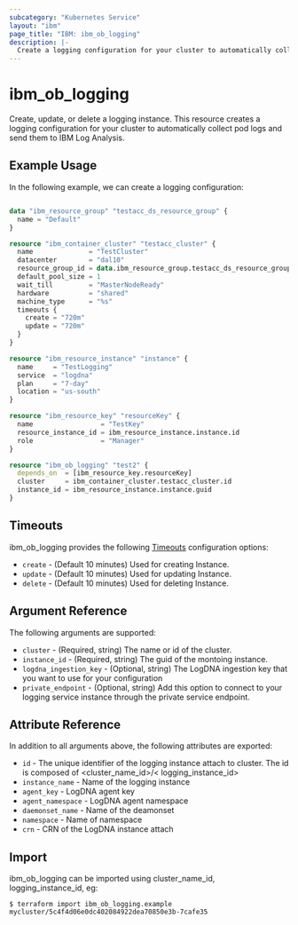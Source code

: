 ```yaml
---
subcategory: "Kubernetes Service"
layout: "ibm"
page_title: "IBM: ibm_ob_logging"
description: |-
  Create a logging configuration for your cluster to automatically collect pod logs and send them to IBM Log Analysis.
---
```


# ibm\_ob_logging


Create, update, or delete a logging instance. This resource creates a logging configuration for your cluster to automatically collect pod logs and send them to IBM Log Analysis.

## Example Usage

In the following example, we can create a logging configuration:

```terraform

data "ibm_resource_group" "testacc_ds_resource_group" {
  name = "Default"
}

resource "ibm_container_cluster" "testacc_cluster" {
  name              = "TestCluster"
  datacenter        = "dal10"
  resource_group_id = data.ibm_resource_group.testacc_ds_resource_group.id
  default_pool_size = 1
  wait_till         = "MasterNodeReady"
  hardware          = "shared"
  machine_type      = "%s"
  timeouts {
    create = "720m"
    update = "720m"
  }
}

resource "ibm_resource_instance" "instance" {
  name     = "TestLogging"
  service  = "logdna"
  plan     = "7-day"
  location = "us-south"
}

resource "ibm_resource_key" "resourceKey" {
  name                 = "TestKey"
  resource_instance_id = ibm_resource_instance.instance.id
  role                 = "Manager"
}

resource "ibm_ob_logging" "test2" {
  depends_on  = [ibm_resource_key.resourceKey]
  cluster     = ibm_container_cluster.testacc_cluster.id
  instance_id = ibm_resource_instance.instance.guid
}

```

## Timeouts

ibm_ob_logging provides the following [Timeouts](https://www.terraform.io/docs/configuration/resources.html#timeouts) configuration options:

* `create` - (Default 10 minutes) Used for creating Instance.
* `update` - (Default 10 minutes) Used for updating Instance.
* `delete` - (Default 10 minutes) Used for deleting Instance.

## Argument Reference

The following arguments are supported:

* `cluster` - (Required, string) The name or id of the cluster. 
* `instance_id` - (Required, string) The guid of the montoing instance.
* `logdna_ingestion_key` - (Optional, string) The LogDNA ingestion key that you want to use for your configuration
* `private_endpoint` - (Optional, string) Add this option to connect to your logging service instance through the private service endpoint.


## Attribute Reference

In addition to all arguments above, the following attributes are exported:

* `id` - The unique identifier of the logging instance attach to cluster. The id is composed of \<cluster_name_id\>/\< logging_instance_id\>
* `instance_name` - Name of the logging instance
* `agent_key` - LogDNA agent key
* `agent_namespace` - LogDNA agent namespace
* `daemonset_name` - Name of the deamonset
* `namespace` - Name of namespace
* `crn` - CRN of the LogDNA instance attach

## Import

ibm_ob_logging can be imported using cluster_name_id, logging_instance_id, eg:

```
$ terraform import ibm_ob_logging.example mycluster/5c4f4d06e0dc402084922dea70850e3b-7cafe35

